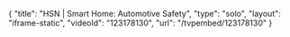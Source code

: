 {
    "title": "HSN | Smart Home: Automotive Safety",
    "type": "solo",
    "layout": "iframe-static",
    "videoId": "123178130",
    "url": "\/tvpembed\/123178130"
}